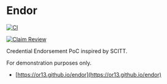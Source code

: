 # Endor

[![CI](https://github.com/OR13/endor/actions/workflows/CI.yml/badge.svg)](https://github.com/OR13/endor/actions/workflows/CI.yml)

[![Claim Review](https://github.com/OR13/endor/actions/workflows/Review.yml/badge.svg)](https://github.com/OR13/endor/actions/workflows/Review.yml)

Credential Endorsement PoC inspired by SCITT.

For demonstration purposes only.

- [https://or13.github.io/endor](https://or13.github.io/endor)
